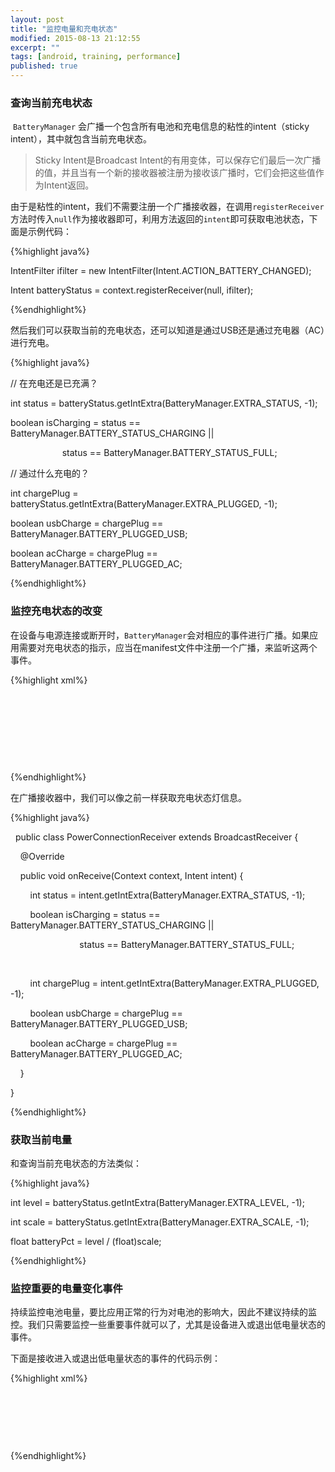 ```yaml
---
layout: post
title: "监控电量和充电状态"
modified: 2015-08-13 21:12:55
excerpt: ""
tags: [android, training, performance]
published: true
---
```


### 查询当前充电状态

 `BatteryManager` 会广播一个包含所有电池和充电信息的粘性的intent（sticky intent），其中就包含当前充电状态。

>Sticky Intent是Broadcast Intent的有用变体，可以保存它们最后一次广播的值，并且当有一个新的接收器被注册为接收该广播时，它们会把这些值作为Intent返回。

由于是粘性的intent，我们不需要注册一个广播接收器，在调用`registerReceiver`方法时传入`null`作为接收器即可，利用方法返回的`intent`即可获取电池状态，下面是示例代码：

{%highlight java%}

IntentFilter ifilter = new IntentFilter(Intent.ACTION_BATTERY_CHANGED);

Intent batteryStatus = context.registerReceiver(null, ifilter);

{%endhighlight%}

然后我们可以获取当前的充电状态，还可以知道是通过USB还是通过充电器（AC）进行充电。

{%highlight java%}

// 在充电还是已充满？

int status = batteryStatus.getIntExtra(BatteryManager.EXTRA_STATUS, -1);

boolean isCharging = status == BatteryManager.BATTERY_STATUS_CHARGING ||

                     status == BatteryManager.BATTERY_STATUS_FULL;

// 通过什么充电的？

int chargePlug = batteryStatus.getIntExtra(BatteryManager.EXTRA_PLUGGED, -1);

boolean usbCharge = chargePlug == BatteryManager.BATTERY_PLUGGED_USB;

boolean acCharge = chargePlug == BatteryManager.BATTERY_PLUGGED_AC;

{%endhighlight%}

### 监控充电状态的改变

在设备与电源连接或断开时，`BatteryManager`会对相应的事件进行广播。如果应用需要对充电状态的指示，应当在manifest文件中注册一个广播，来监听这两个事件。

{%highlight xml%}

<receiver android:name=".PowerConnectionReceiver">

  <intent-filter>

    <action android:name="android.intent.action.ACTION_POWER_CONNECTED"/>

    <action android:name="android.intent.action.ACTION_POWER_DISCONNECTED"/>

  </intent-filter>

</receiver>

{%endhighlight%}

在广播接收器中，我们可以像之前一样获取充电状态灯信息。

{%highlight java%}

  public class PowerConnectionReceiver extends BroadcastReceiver {

    @Override

    public void onReceive(Context context, Intent intent) { 

        int status = intent.getIntExtra(BatteryManager.EXTRA_STATUS, -1);

        boolean isCharging = status == BatteryManager.BATTERY_STATUS_CHARGING ||

                            status == BatteryManager.BATTERY_STATUS_FULL;

    

        int chargePlug = intent.getIntExtra(BatteryManager.EXTRA_PLUGGED, -1);

        boolean usbCharge = chargePlug == BatteryManager.BATTERY_PLUGGED_USB;

        boolean acCharge = chargePlug == BatteryManager.BATTERY_PLUGGED_AC;

    }

}

{%endhighlight%}

### 获取当前电量

和查询当前充电状态的方法类似：

{%highlight java%}

int level = batteryStatus.getIntExtra(BatteryManager.EXTRA_LEVEL, -1);

int scale = batteryStatus.getIntExtra(BatteryManager.EXTRA_SCALE, -1);

float batteryPct = level / (float)scale;

{%endhighlight%}

### 监控重要的电量变化事件

持续监控电池电量，要比应用正常的行为对电池的影响大，因此不建议持续的监控。我们只需要监控一些重要事件就可以了，尤其是设备进入或退出低电量状态的事件。

下面是接收进入或退出低电量状态的事件的代码示例：

{%highlight xml%}

<receiver android:name=".BatteryLevelReceiver">

<intent-filter>

  <action android:name="android.intent.action.ACTION_BATTERY_LOW"/>

  <action android:name="android.intent.action.ACTION_BATTERY_OKAY"/>

  </intent-filter>

</receiver>

{%endhighlight%}







